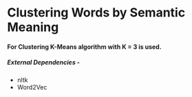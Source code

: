 # Clustering Words by Semantic Meaning 


#### For Clustering K-Means algorithm with K = 3 is used.


##### External Dependencies - 
- nltk
- Word2Vec